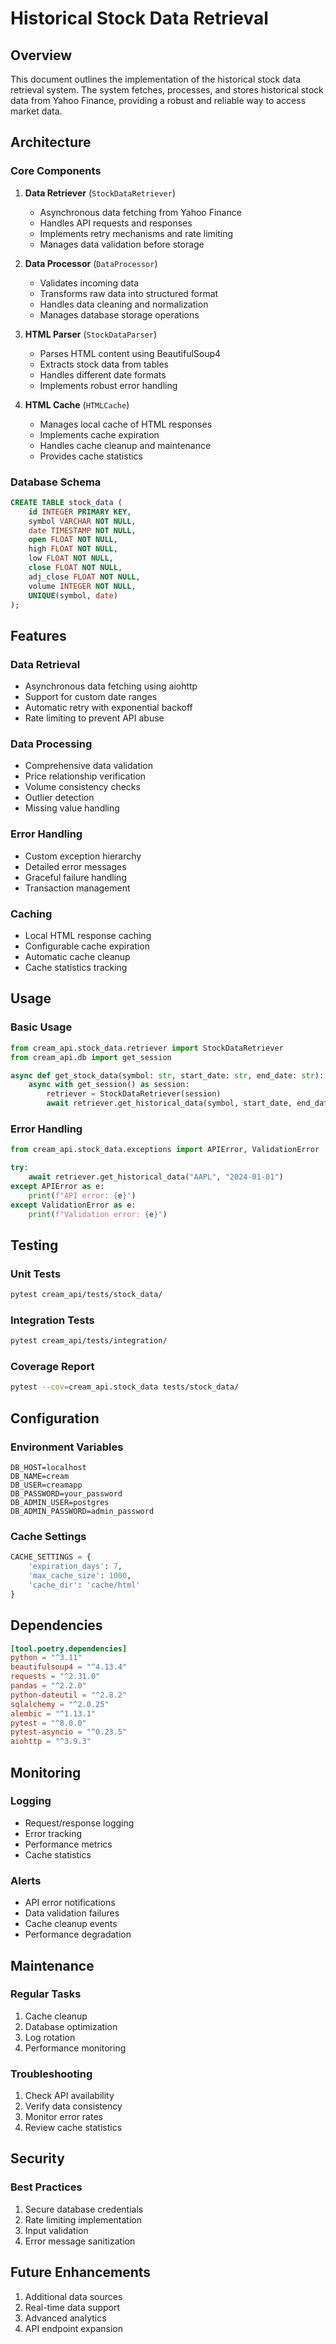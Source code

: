 # Historical Stock Data Retrieval

## Overview

This document outlines the implementation of the historical stock data retrieval system. The system fetches, processes, and stores historical stock data from Yahoo Finance, providing a robust and reliable way to access market data.

## Architecture

### Core Components

1. **Data Retriever** (`StockDataRetriever`)

   - Asynchronous data fetching from Yahoo Finance
   - Handles API requests and responses
   - Implements retry mechanisms and rate limiting
   - Manages data validation before storage

2. **Data Processor** (`DataProcessor`)

   - Validates incoming data
   - Transforms raw data into structured format
   - Handles data cleaning and normalization
   - Manages database storage operations

3. **HTML Parser** (`StockDataParser`)

   - Parses HTML content using BeautifulSoup4
   - Extracts stock data from tables
   - Handles different date formats
   - Implements robust error handling

4. **HTML Cache** (`HTMLCache`)
   - Manages local cache of HTML responses
   - Implements cache expiration
   - Handles cache cleanup and maintenance
   - Provides cache statistics

### Database Schema

```sql
CREATE TABLE stock_data (
    id INTEGER PRIMARY KEY,
    symbol VARCHAR NOT NULL,
    date TIMESTAMP NOT NULL,
    open FLOAT NOT NULL,
    high FLOAT NOT NULL,
    low FLOAT NOT NULL,
    close FLOAT NOT NULL,
    adj_close FLOAT NOT NULL,
    volume INTEGER NOT NULL,
    UNIQUE(symbol, date)
);
```

## Features

### Data Retrieval

- Asynchronous data fetching using aiohttp
- Support for custom date ranges
- Automatic retry with exponential backoff
- Rate limiting to prevent API abuse

### Data Processing

- Comprehensive data validation
- Price relationship verification
- Volume consistency checks
- Outlier detection
- Missing value handling

### Error Handling

- Custom exception hierarchy
- Detailed error messages
- Graceful failure handling
- Transaction management

### Caching

- Local HTML response caching
- Configurable cache expiration
- Automatic cache cleanup
- Cache statistics tracking

## Usage

### Basic Usage

```python
from cream_api.stock_data.retriever import StockDataRetriever
from cream_api.db import get_session

async def get_stock_data(symbol: str, start_date: str, end_date: str):
    async with get_session() as session:
        retriever = StockDataRetriever(session)
        await retriever.get_historical_data(symbol, start_date, end_date)
```

### Error Handling

```python
from cream_api.stock_data.exceptions import APIError, ValidationError

try:
    await retriever.get_historical_data("AAPL", "2024-01-01")
except APIError as e:
    print(f"API error: {e}")
except ValidationError as e:
    print(f"Validation error: {e}")
```

## Testing

### Unit Tests

```bash
pytest cream_api/tests/stock_data/
```

### Integration Tests

```bash
pytest cream_api/tests/integration/
```

### Coverage Report

```bash
pytest --cov=cream_api.stock_data tests/stock_data/
```

## Configuration

### Environment Variables

```env
DB_HOST=localhost
DB_NAME=cream
DB_USER=creamapp
DB_PASSWORD=your_password
DB_ADMIN_USER=postgres
DB_ADMIN_PASSWORD=admin_password
```

### Cache Settings

```python
CACHE_SETTINGS = {
    'expiration_days': 7,
    'max_cache_size': 1000,
    'cache_dir': 'cache/html'
}
```

## Dependencies

```toml
[tool.poetry.dependencies]
python = "^3.11"
beautifulsoup4 = "^4.13.4"
requests = "^2.31.0"
pandas = "^2.2.0"
python-dateutil = "^2.8.2"
sqlalchemy = "^2.0.25"
alembic = "^1.13.1"
pytest = "^8.0.0"
pytest-asyncio = "^0.23.5"
aiohttp = "^3.9.3"
```

## Monitoring

### Logging

- Request/response logging
- Error tracking
- Performance metrics
- Cache statistics

### Alerts

- API error notifications
- Data validation failures
- Cache cleanup events
- Performance degradation

## Maintenance

### Regular Tasks

1. Cache cleanup
2. Database optimization
3. Log rotation
4. Performance monitoring

### Troubleshooting

1. Check API availability
2. Verify data consistency
3. Monitor error rates
4. Review cache statistics

## Security

### Best Practices

1. Secure database credentials
2. Rate limiting implementation
3. Input validation
4. Error message sanitization

## Future Enhancements

1. Additional data sources
2. Real-time data support
3. Advanced analytics
4. API endpoint expansion
